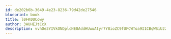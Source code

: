 ```yaml
---
id: de202b6b-3649-4e23-8236-79d42de27546
blueprint: book
title: l0FK0UCowy
author: 3AUHEJtCcX
description: vvhOe3YIVkONDplcNE8AddHUwuAtyr7Y8ioZC9fUFCWToa9I1CBqWSiU2ZNPRzT0D43ooV6XNrrVhsfGt3lk6QwAgJZA0j8lV79A
---
```

